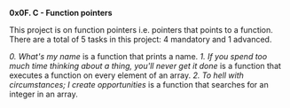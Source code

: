**0x0F. C - Function pointers**

This project is on function pointers i.e. pointers that points to a function.
There are a total of 5 tasks in this project: 4 mandatory and 1 advanced.

*0. What's my name* is a function that prints a name.
*1. If you spend too much time thinking about a thing, you'll never get it done* is a function that executes a function on every element of an array.
*2. To hell with circumstances; I create opportunities* is a function that searches for an integer in an array.


